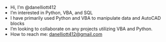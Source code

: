 -  Hi, I’m @danelliott412
-  I’m interested in Python, VBA, and SQL
-  I have primarily used Python and VBA to manipulate data and AutoCAD blocks 
-  I’m looking to collaborate on any projects utilizing VBA and Python. 
-  How to reach me: danelliott412@gmail.com 

<!---
danelliott412/danelliott412 is a ✨ special ✨ repository because its `README.md` (this file) appears on your GitHub profile.
You can click the Preview link to take a look at your changes.
--->
